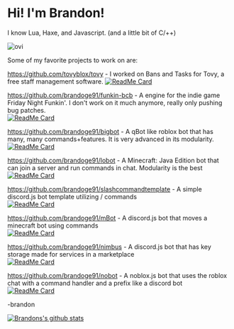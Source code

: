 # Hi! I'm Brandon!  
  
I know Lua, Haxe, and Javascript. (and a little bit of C/++) 

<img src="https://github-readme-stats.vercel.app/api/top-langs?username=brandoge91&show_icons=true&locale=en&layout=compact&theme=chartreuse-dark" alt="ovi" />
  
Some of my favorite projects to work on are:  

https://github.com/tovyblox/tovy - I worked on Bans and Tasks for Tovy, a free staff management software.
[![ReadMe Card](https://github-readme-stats.vercel.app/api/pin/?username=tovyblox&repo=tovy)](https://github.com/tovyblox/tovy)

https://github.com/brandoge91/funkin-bcb - A engine for the indie game Friday Night Funkin'. I don't work on it much anymore, really only pushing bug patches.  
[![ReadMe Card](https://github-readme-stats.vercel.app/api/pin/?username=brandoge91&repo=funkin-bcb)](https://github.com/brandoge91/funkin-bcb)
  
https://github.com/brandoge91/bigbot - A qBot like roblox bot that has many, many commands+features. It is very advanced in its modularity.  
[![ReadMe Card](https://github-readme-stats.vercel.app/api/pin/?username=brandoge91&repo=bigbot)](https://github.com/brandoge91/bigbot)
  
https://github.com/brandoge91/lobot - A Minecraft: Java Edition bot that can join a server and run commands in chat. Modularity is the best  
[![ReadMe Card](https://github-readme-stats.vercel.app/api/pin/?username=brandoge91&repo=lobot)](https://github.com/brandoge91/lobot)
  
https://github.com/brandoge91/slashcommandtemplate - A simple discord.js bot template utilizing / commands  
[![ReadMe Card](https://github-readme-stats.vercel.app/api/pin/?username=brandoge91&repo=slashcommandtemplate)](https://github.com/brandoge91/slashcommandtemplate)
  
https://github.com/brandoge91/mBot - A discord.js bot that moves a minecraft bot using commands  
[![ReadMe Card](https://github-readme-stats.vercel.app/api/pin/?username=brandoge91&repo=mBot)](https://github.com/brandoge91/mBot)
  
https://github.com/brandoge91/nimbus - A discord.js bot that has key storage made for services in a marketplace  
[![ReadMe Card](https://github-readme-stats.vercel.app/api/pin/?username=brandoge91&repo=nimbus)](https://github.com/brandoge91/nimbus)
  
https://github.com/brandoge91/nobot - A noblox.js bot that uses the roblox chat with a command handler and a prefix like a discord bot  
[![ReadMe Card](https://github-readme-stats.vercel.app/api/pin/?username=brandoge91&repo=nobot)](https://github.com/brandoge91/nobot)
  
  -brandon      
    
    
[![Brandons's github stats](https://github-readme-stats.vercel.app/api?username=brandoge91&theme=radical)](https://github.com/anuraghazra/github-readme-stats)
